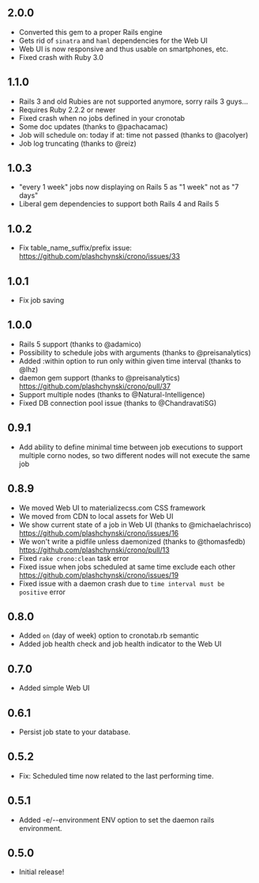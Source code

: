 2.0.0
-----------
- Converted this gem to a proper Rails engine
- Gets rid of `sinatra` and `haml` dependencies for the Web UI
- Web UI is now responsive and thus usable on smartphones, etc.
- Fixed crash with Ruby 3.0


1.1.0
-----------
- Rails 3 and old Rubies are not supported anymore, sorry rails 3 guys...
- Requires Ruby 2.2.2 or newer
- Fixed crash when no jobs defined in your cronotab
- Some doc updates (thanks to @pachacamac)
- Job will schedule on: today if at: time not passed (thanks to @acolyer)
- Job log truncating (thanks to @reiz)


1.0.3
-----------
- "every 1 week" jobs now displaying on Rails 5 as "1 week" not as "7 days"
- Liberal gem dependencies to support both Rails 4 and Rails 5


1.0.2
-----------
- Fix table_name_suffix/prefix issue: https://github.com/plashchynski/crono/issues/33


1.0.1
-----------
- Fix job saving


1.0.0
-----------
- Rails 5 support (thanks to @adamico)
- Possibility to schedule jobs with arguments (thanks to @preisanalytics)
- Added :within option to run only within given time interval (thanks to @lhz)
- daemon gem support (thanks to @preisanalytics) https://github.com/plashchynski/crono/pull/37
- Support multiple nodes (thanks to @Natural-Intelligence)
- Fixed DB connection pool issue (thanks to @ChandravatiSG)


0.9.1
-----------
- Add ability to define minimal time between job executions to support multiple corno nodes, so two different nodes will not execute the same job


0.8.9
-----------

- We moved Web UI to materializecss.com CSS framework
- We moved from CDN to local assets for Web UI
- We show current state of a job in Web UI (thanks to @michaelachrisco) https://github.com/plashchynski/crono/issues/16
- We won't write a pidfile unless daemonized (thanks to @thomasfedb) https://github.com/plashchynski/crono/pull/13
- Fixed `rake crono:clean` task error
- Fixed issue when jobs scheduled at same time exclude each other https://github.com/plashchynski/crono/issues/19
- Fixed issue with a daemon crash due to `time interval must be positive` error


0.8.0
-----------

- Added `on` (day of week) option to cronotab.rb semantic
- Added job health check and job health indicator to the Web UI


0.7.0
-----------

- Added simple Web UI


0.6.1
-----------

- Persist job state to your database.


0.5.2
-----------

- Fix: Scheduled time now related to the last performing time.


0.5.1
-----------

- Added -e/--environment ENV option to set the daemon rails environment.


0.5.0
-----------

- Initial release!
